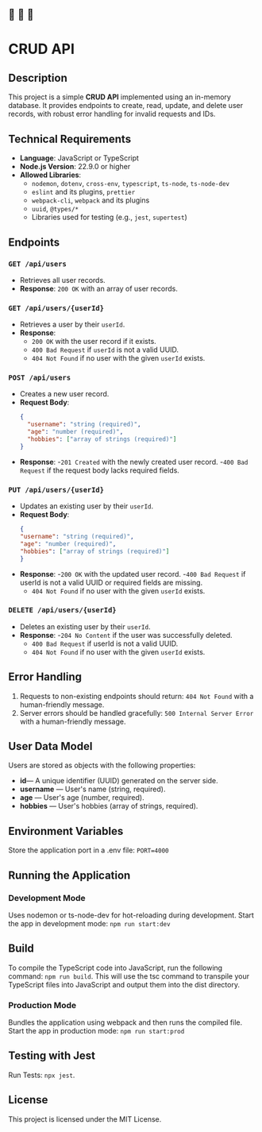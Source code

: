 🔔 🔔 🔔
---

# CRUD API

## Description

This project is a simple **CRUD API** implemented using an in-memory database. It provides endpoints to create, read, update, and delete user records, with robust error handling for invalid requests and IDs.

## Technical Requirements

- **Language**: JavaScript or TypeScript
- **Node.js Version**: 22.9.0 or higher
- **Allowed Libraries**:
  - `nodemon`, `dotenv`, `cross-env`, `typescript`, `ts-node`, `ts-node-dev`
  - `eslint` and its plugins, `prettier`
  - `webpack-cli`, `webpack` and its plugins
  - `uuid`, `@types/*`
  - Libraries used for testing (e.g., `jest`, `supertest`)

## Endpoints

### `GET /api/users`
- Retrieves all user records.
- **Response**: `200 OK` with an array of user records.

### `GET /api/users/{userId}`
- Retrieves a user by their `userId`.
- **Response**: 
  - `200 OK` with the user record if it exists.
  - `400 Bad Request` if `userId` is not a valid UUID.
  - `404 Not Found` if no user with the given `userId` exists.

### `POST /api/users`
- Creates a new user record.
- **Request Body**:
  ```json
  {
    "username": "string (required)",
    "age": "number (required)",
    "hobbies": ["array of strings (required)"]
  }
- **Response**:
  -`201 Created` with the newly created user record.
  -`400 Bad Request` if the request body lacks required fields.

### `PUT /api/users/{userId}`
- Updates an existing user by their `userId`.
- **Request Body**:
  ```json
  {
  "username": "string (required)",
  "age": "number (required)",
  "hobbies": ["array of strings (required)"]
  }
- **Response**:
  -`200 OK` with the updated user record.
  -`400 Bad Request` if userId is not a valid UUID or required fields are missing.
  - `404 Not Found` if no user with the given `userId` exists.

### `DELETE /api/users/{userId}`
- Deletes an existing user by their `userId`.
- **Response**:
  -`204 No Content` if the user was successfully deleted.
  - `400 Bad Request` if userId is not a valid UUID.
  - `404 Not Found` if no user with the given `userId` exists.

## Error Handling

1. Requests to non-existing endpoints should return: `404 Not Found` with a human-friendly message.
2. Server errors should be handled gracefully: `500 Internal Server Error` with a human-friendly message.

## User Data Model

Users are stored as objects with the following properties:

- **id**— A unique identifier (UUID) generated on the server side.
- **username** — User's name (string, required).
- **age** — User's age (number, required).
- **hobbies** — User's hobbies (array of strings, required).

## Environment Variables

Store the application port in a .env file: `PORT=4000`

## Running the Application

### Development Mode

Uses nodemon or ts-node-dev for hot-reloading during development.
Start the app in development mode: `npm run start:dev`

## Build

To compile the TypeScript code into JavaScript, run the following command: `npm run build`.
This will use the tsc command to transpile your TypeScript files into JavaScript and output them into the dist directory.

### Production Mode

Bundles the application using webpack and then runs the compiled file.
Start the app in production mode: `npm run start:prod`

## Testing with Jest

Run Tests: `npx jest`.

## License

This project is licensed under the MIT License.
